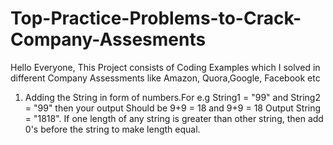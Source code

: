 # Top-Practice-Problems-to-Crack-Company-Assesments
Hello Everyone, This Project consists of Coding Examples which I solved in different Company Assessments like Amazon, Quora,Google, Facebook etc
1. Adding the String in form of numbers.For e.g String1 = "99" and String2 = "99" then your output Should be 9+9 = 18 and 9+9 = 18
Output String = "1818". If one length of any string is greater than other string, then add 0's before the string to make length equal.
